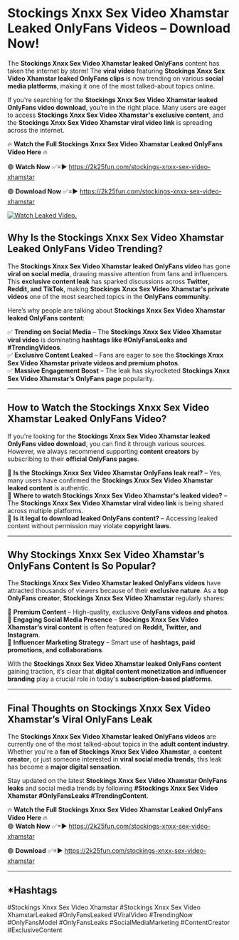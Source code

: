 # Stockings Xnxx Sex Video Xhamstar Leaked OnlyFans Videos – Download Now!

The **Stockings Xnxx Sex Video Xhamstar leaked OnlyFans** content has taken the internet by storm! The **viral video** featuring **Stockings Xnxx Sex Video Xhamstar leaked OnlyFans clips** is now trending on various **social media platforms**, making it one of the most talked-about topics online.  

If you're searching for the **Stockings Xnxx Sex Video Xhamstar leaked OnlyFans video download**, you’re in the right place. Many users are eager to access **Stockings Xnxx Sex Video Xhamstar's exclusive content**, and the **Stockings Xnxx Sex Video Xhamstar viral video link** is spreading across the internet.  

🔥 **Watch the Full Stockings Xnxx Sex Video Xhamstar Leaked OnlyFans Video Here** 🔥  

🟢 **Watch Now** ✅=► https://2k25fun.com/stockings-xnxx-sex-video-xhamstar

🟢 **Download Now** ✅=► https://2k25fun.com/stockings-xnxx-sex-video-xhamstar

[![Watch Leaked Video.](https://miro.medium.com/v2/resize:fit:828/format:webp/1*cilzJN44JGOrTw9NJCrNHA.gif "Watch Leaked Video")](https://2k25fun.com/stockings-xnxx-sex-video-xhamstar)

## **Why Is the Stockings Xnxx Sex Video Xhamstar Leaked OnlyFans Video Trending?**  

The **Stockings Xnxx Sex Video Xhamstar leaked OnlyFans video** has gone **viral on social media**, drawing massive attention from fans and influencers. This **exclusive content leak** has sparked discussions across **Twitter, Reddit, and TikTok**, making **Stockings Xnxx Sex Video Xhamstar's private videos** one of the most searched topics in the **OnlyFans community**.  

Here’s why people are talking about **Stockings Xnxx Sex Video Xhamstar leaked OnlyFans content**:  

✅ **Trending on Social Media** – The **Stockings Xnxx Sex Video Xhamstar viral video** is dominating **hashtags like #OnlyFansLeaks and #TrendingVideos**.  
✅ **Exclusive Content Leaked** – Fans are eager to see the **Stockings Xnxx Sex Video Xhamstar private videos and premium photos**.  
✅ **Massive Engagement Boost** – The leak has skyrocketed **Stockings Xnxx Sex Video Xhamstar’s OnlyFans page** popularity.  

---

## **How to Watch the Stockings Xnxx Sex Video Xhamstar Leaked OnlyFans Video?**  

If you're looking for the **Stockings Xnxx Sex Video Xhamstar leaked OnlyFans video download**, you can find it through various sources. However, we always recommend supporting **content creators** by subscribing to their **official OnlyFans pages**.  

🔹 **Is the Stockings Xnxx Sex Video Xhamstar OnlyFans leak real?** – Yes, many users have confirmed the **Stockings Xnxx Sex Video Xhamstar leaked content** is authentic.  
🔹 **Where to watch Stockings Xnxx Sex Video Xhamstar's leaked video?** – The **Stockings Xnxx Sex Video Xhamstar viral video link** is being shared across multiple platforms.  
🔹 **Is it legal to download leaked OnlyFans content?** – Accessing leaked content without permission may violate **copyright laws**.  

---

## **Why Stockings Xnxx Sex Video Xhamstar’s OnlyFans Content Is So Popular?**  

The **Stockings Xnxx Sex Video Xhamstar leaked OnlyFans videos** have attracted thousands of viewers because of their **exclusive nature**. As a **top OnlyFans creator**, **Stockings Xnxx Sex Video Xhamstar** regularly shares:  

📌 **Premium Content** – High-quality, exclusive **OnlyFans videos and photos**.  
📌 **Engaging Social Media Presence** – **Stockings Xnxx Sex Video Xhamstar’s viral content** is often featured on **Reddit, Twitter, and Instagram**.  
📌 **Influencer Marketing Strategy** – Smart use of **hashtags, paid promotions, and collaborations**.  

With the **Stockings Xnxx Sex Video Xhamstar leaked OnlyFans content** gaining traction, it’s clear that **digital content monetization and influencer branding** play a crucial role in today's **subscription-based platforms**.  

---

## **Final Thoughts on Stockings Xnxx Sex Video Xhamstar’s Viral OnlyFans Leak**  

The **Stockings Xnxx Sex Video Xhamstar leaked OnlyFans videos** are currently one of the most talked-about topics in the **adult content industry**. Whether you're a **fan of Stockings Xnxx Sex Video Xhamstar**, a **content creator**, or just someone interested in **viral social media trends**, this leak has become a **major digital sensation**.  

Stay updated on the latest **Stockings Xnxx Sex Video Xhamstar OnlyFans leaks** and social media trends by following **#Stockings Xnxx Sex Video Xhamstar #OnlyFansLeaks #TrendingContent**.  

🔥 **Watch the Full Stockings Xnxx Sex Video Xhamstar Leaked OnlyFans Video Here** 🔥  
🟢 **Watch Now** ✅=► https://2k25fun.com/stockings-xnxx-sex-video-xhamstar

🟢 **Download** ✅=► https://2k25fun.com/stockings-xnxx-sex-video-xhamstar

---

## *Hashtags
#Stockings Xnxx Sex Video Xhamstar #Stockings Xnxx Sex Video XhamstarLeaked #OnlyFansLeaked #ViralVideo #TrendingNow #OnlyFansModel #OnlyFansLeaks #SocialMediaMarketing #ContentCreator #ExclusiveContent  